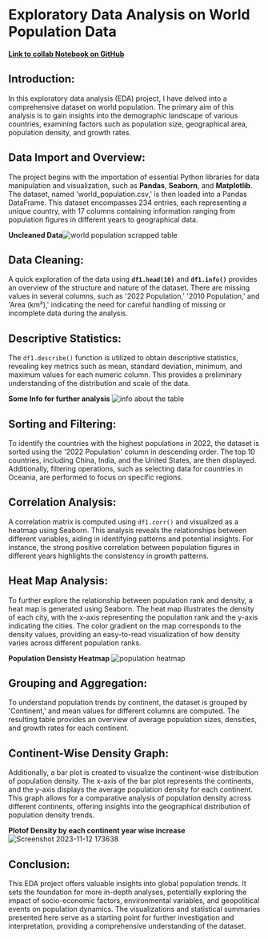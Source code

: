 
# Exploratory Data Analysis on World Population Data


[**Link to collab Notebook on GitHub**](https://colab.research.google.com/drive/1V5i8RIOoBL05dei_xLy6Lss4izFQvEwC)

## Introduction:

In this exploratory data analysis (EDA) project, I have delved into a comprehensive dataset on world population. The primary aim of this analysis is to gain insights into the demographic landscape of various countries, examining factors such as population size, geographical area, population density, and growth rates.

## Data Import and Overview:

The project begins with the importation of essential Python libraries for data manipulation and visualization, such as **Pandas**, **Seaborn**, and **Matplotlib**. The dataset, named 'world_population.csv,' is then loaded into a Pandas DataFrame. This dataset encompasses 234 entries, each representing a unique country, with 17 columns containing information ranging from population figures in different years to geographical data.

**Uncleaned Data**![world population scrapped table](https://github.com/ShomritaSingha/Data-Analyst-Portfolio-Projects/assets/139176490/139de1f7-651a-442b-aa27-1a65bba23811)

## Data Cleaning:

A quick exploration of the data using **`df1.head(10)`** and **`df1.info()`** provides an overview of the structure and nature of the dataset. There are missing values in several columns, such as '2022 Population,' '2010 Population,' and 'Area (km²),' indicating the need for careful handling of missing or incomplete data during the analysis.

## Descriptive Statistics:

The `df1.describe()` function is utilized to obtain descriptive statistics, revealing key metrics such as mean, standard deviation, minimum, and maximum values for each numeric column. This provides a preliminary understanding of the distribution and scale of the data.

**Some Info for further analysis**
![info about the table](https://github.com/ShomritaSingha/Data-Analyst-Portfolio-Projects/assets/139176490/ed33cb81-11ea-474f-ac23-0a7740322f89)

## Sorting and Filtering:

To identify the countries with the highest populations in 2022, the dataset is sorted using the '2022 Population' column in descending order. The top 10 countries, including China, India, and the United States, are then displayed. Additionally, filtering operations, such as selecting data for countries in Oceania, are performed to focus on specific regions.

## Correlation Analysis:

A correlation matrix is computed using `df1.corr()` and visualized as a heatmap using Seaborn. This analysis reveals the relationships between different variables, aiding in identifying patterns and potential insights. For instance, the strong positive correlation between population figures in different years highlights the consistency in growth patterns.

## Heat Map Analysis:

To further explore the relationship between population rank and density, a heat map is generated using Seaborn. The heat map illustrates the density of each city, with the x-axis representing the population rank and the y-axis indicating the cities. The color gradient on the map corresponds to the density values, providing an easy-to-read visualization of how density varies across different population ranks.

**Population Densisty Heatmap**
![population heatmap](https://github.com/ShomritaSingha/Data-Analyst-Portfolio-Projects/assets/139176490/99eb8f9a-7453-48a3-8a77-878acc58f653)

## Grouping and Aggregation:

To understand population trends by continent, the dataset is grouped by 'Continent,' and mean values for different columns are computed. The resulting table provides an overview of average population sizes, densities, and growth rates for each continent.

## Continent-Wise Density Graph:

Additionally, a bar plot is created to visualize the continent-wise distribution of population density. The x-axis of the bar plot represents the continents, and the y-axis displays the average population density for each continent. This graph allows for a comparative analysis of population density across different continents, offering insights into the geographical distribution of population density trends.

**Plotof Density by each continent year wise increase**
![Screenshot 2023-11-12 173638](https://github.com/ShomritaSingha/Data-Analyst-Portfolio-Projects/assets/139176490/288dd91a-89a1-4845-b034-301893f0cdc3)

## Conclusion:

This EDA project offers valuable insights into global population trends. It sets the foundation for more in-depth analyses, potentially exploring the impact of socio-economic factors, environmental variables, and geopolitical events on population dynamics. The visualizations and statistical summaries presented here serve as a starting point for further investigation and interpretation, providing a comprehensive understanding of the dataset.

